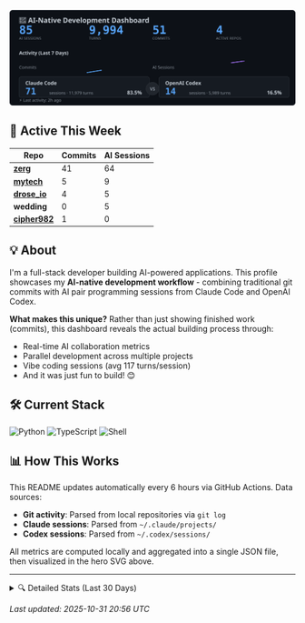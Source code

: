<p align="center">
  <img src="./hero.svg" alt="My Last 7 Days of Coding" />
</p>

## 🚀 Active This Week

| Repo | Commits | AI Sessions |
|------|---------|-------------|
| [**zerg**](https://github.com/cipher982/zerg) | 41 | 64 |
| [**mytech**](https://github.com/cipher982/mytech) | 5 | 9 |
| [**drose_io**](https://github.com/cipher982/drose_io) | 4 | 5 |
| **wedding** | 0 | 5 |
| [**cipher982**](https://github.com/cipher982/cipher982) | 1 | 0 |


## 💡 About

I'm a full-stack developer building AI-powered applications. This profile showcases my **AI-native development workflow** - combining traditional git commits with AI pair programming sessions from Claude Code and OpenAI Codex.

**What makes this unique?** Rather than just showing finished work (commits), this dashboard reveals the actual building process through:
- Real-time AI collaboration metrics
- Parallel development across multiple projects
- Vibe coding sessions (avg 117 turns/session)
- And it was just fun to build! 😊


## 🛠️ Current Stack

![Python](https://img.shields.io/badge/Python-3776AB?style=flat-square&logo=python&logoColor=white) ![TypeScript](https://img.shields.io/badge/TypeScript-3178C6?style=flat-square&logo=typescript&logoColor=white) ![Shell](https://img.shields.io/badge/Shell-89e051?style=flat-square&logo=shell&logoColor=white)

## 📊 How This Works

This README updates automatically every 6 hours via GitHub Actions. Data sources:
- **Git activity**: Parsed from local repositories via `git log`
- **Claude sessions**: Parsed from `~/.claude/projects/`
- **Codex sessions**: Parsed from `~/.codex/sessions/`

All metrics are computed locally and aggregated into a single JSON file, then visualized in the hero SVG above.

---

<details>
<summary>🔍 Detailed Stats (Last 30 Days)</summary>

- **Commits**: 461
- **Languages**: Python (282), TypeScript (128), Shell (47)
- **AI Sessions**: Claude 290 · Codex 119
- **Total Turns**: 253.3k

</details>

*Last updated: 2025-10-31 20:56 UTC*
